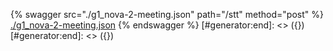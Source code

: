 [#generator:start]: <> ({ "template": "openapi" })
[#generator:start]: <> ({ "template": "openapi" })
{% swagger src="./g1_nova-2-meeting.json" path="/stt" method="post" %}
[./g1_nova-2-meeting.json](./g1_nova-2-meeting.json)
{% endswagger %}
[#generator:end]: <> ({})
[#generator:end]: <> ({})